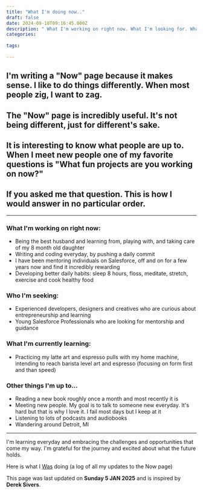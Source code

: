 ```yaml
---
title: "What I'm doing now.."
draft: false
date: 2024-09-18T09:16:45.000Z
description: " What I'm working on right now. What I'm looking for. What I'm currently learning and other things I'm up to ..."
categories:
  
tags:
  
---
```



## I'm writing a **"Now"** page because it makes sense. I like to do things differently. When most people zig, I want to zag.

## The "Now" page is incredibly useful. It's not being different, just for different's sake.

## It is interesting to know what people are up to. When I meet new people one of my favorite questions is **"What fun projects are you working on now?"**

## If you asked me that question. This is how I would answer in no particular order.

---
### What I'm working on right now:
- Being the best husband and learning from, playing with, and taking care of my 8 month old daughter
- Writing and coding everyday, by pushing a daily commit
- I have been mentoring individuals on Salesforce, off and on for a few years now and find it incredibly rewarding
- Developing better daily habits: sleep 8 hours, floss, meditate, stretch, exercise and cook healthy food


### Who I'm seeking:
- Experienced developers, designers and creatives who are curious about entrepreneurship and learning
- Young Salesforce Professionals who are looking for mentorship and guidance


### What I'm currently learning:
- Practicing my latte art and espresso pulls with my home machine, intending to reach barista level art and espresso (focusing on form first and than speed)



### Other things I'm up to...
- Reading a new book roughly once a month and most recently it is 
- Meeting new people. My goal is to talk to someone new everyday. It's hard but that is why I love it. I fail most days but I keep at it
- Listening to lots of podcasts and audiobooks
- Wandering around Detroit, MI


---
I'm learning everyday and embracing the challenges and opportunities that come my way. I'm grateful for the journey and excited about what the future holds.


Here is what I [Was](https://www.example.com "Link Title") doing (a log of all my updates to the Now page)

This page was last updated on **Sunday 5 JAN 2025** and is inspired by **Derek Sivers**.



